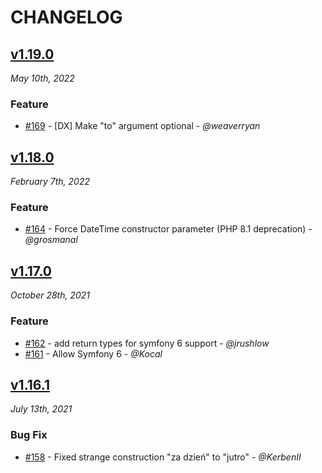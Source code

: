 # CHANGELOG

## [v1.19.0](https://github.com/knplabs/knptimebundle/releases/tag/v1.19.0)

*May 10th, 2022*

### Feature

- [#169](https://github.com/knplabs/knptimebundle/pull/169) - [DX] Make "to" argument optional - *@weaverryan*

## [v1.18.0](https://github.com/knplabs/knptimebundle/releases/tag/v1.18.0)

*February 7th, 2022*

### Feature

- [#164](https://github.com/knplabs/knptimebundle/pull/164) - Force DateTime constructor parameter (PHP 8.1 deprecation) - *@grosmanal*

## [v1.17.0](https://github.com/knplabs/KnpTimeBundle/releases/tag/v1.17.0)

*October 28th, 2021*

### Feature

- [#162](https://github.com/KnpLabs/KnpTimeBundle/pull/162) - add return types for symfony 6 support - *@jrushlow*
- [#161](https://github.com/KnpLabs/KnpTimeBundle/pull/161) - Allow Symfony 6 - *@Kocal*

## [v1.16.1](https://github.com/knplabs/KnpTimeBundle/releases/tag/v1.16.1)

*July 13th, 2021*

### Bug Fix

- [#158](https://github.com/knplabs/KnpTimeBundle/pull/158) - Fixed strange construction "za dzień" to "jutro" - *@KerbenII*
